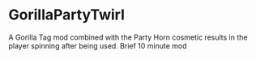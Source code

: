 # GorillaPartyTwirl
 A Gorilla Tag mod combined with the Party Horn cosmetic results in the player spinning after being used. Brief 10 minute mod
